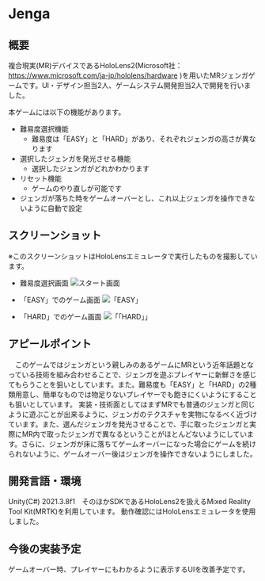 # Jenga

## 概要
複合現実(MR)デバイスであるHoloLens2(Microsoft社：https://www.microsoft.com/ja-jp/hololens/hardware )を用いたMRジェンガゲームです。UI・デザイン担当2人、ゲームシステム開発担当2人で開発を行いました。

本ゲームには以下の機能があります。
- 難易度選択機能
  - 難易度は「EASY」と「HARD」があり、それぞれジェンガの高さが異なります
- 選択したジェンガを発光させる機能
  - 選択したジェンガがどれかわかります
- リセット機能
  - ゲームのやり直しが可能です
- ジェンガが落ちた時をゲームオーバーとし、これ以上ジェンガを操作できないように自動で設定

## スクリーンショット
※このスクリーンショットはHoloLensエミュレータで実行したものを撮影しています。
- 難易度選択画面
![スタート画面](https://github.com/Yolog6101/Jenga/assets/72485319/3ebabce9-e6ca-4291-89ae-a6edcc8a8ae8)

- 「EASY」でのゲーム画面
![「EASY」](https://github.com/Yolog6101/Jenga/assets/72485319/67e79b15-bdd1-4d9c-83fc-f9f6dc714ba5)

- 「HARD」でのゲーム画面
![「「HARD」」](https://github.com/Yolog6101/Jenga/assets/72485319/7068e2d6-ca79-4dac-bd94-7cf8c257bc81)


## アピールポイント
　このゲームではジェンガという親しみのあるゲームにMRという近年話題となっている技術を組み合わせることで、ジェンガを遊ぶプレイヤーに新鮮さを感じてもらうことを狙いとしています。また。難易度も「EASY」と「HARD」の2種類用意し、簡単なものでは物足りないプレイヤーでも飽きにくいようにすることも狙いとしています。
 実装・技術面としてはまずMRでも普通のジェンガと同じように遊ぶことが出来るように、ジェンガのテクスチャを実物になるべく近づけています。また、選んだジェンガを発光させることで、手に取ったジェンガと実際にMR内で取ったジェンガで異なるということがほとんどないようにしています。さらに、ジェンガが床に落ちてゲームオーバーになった場合にゲームを続けられないように、ゲームオーバー後はジェンガを操作できないようにしました。
 
## 開発言語・環境
Unity(C#) 2021.3.8f1　そのほかSDKであるHoloLens2を扱えるMixed Reality Tool Kit(MRTK)を利用しています。
動作確認にはHoloLensエミュレータを使用しました。

## 今後の実装予定
ゲームオーバー時、プレイヤーにもわかるように表示するUIを改善予定です。